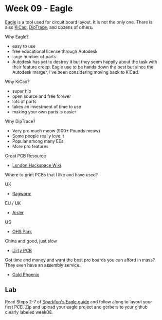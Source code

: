 # Week 09 - Eagle 

[Eagle](https://www.autodesk.co.uk/products/eagle/free-download) is a tool used for circuit board layout. It is not the only one. There is also [KiCad](http://www.kicad-pcb.org/), [DipTrace](https://diptrace.com/), and dozens of others.

Why Eagle? 
* easy to use 
* free educational license through Autodesk 
* large number of parts 
* Autodesk has yet to destroy it but they seem happily about the task with their feature creep. Eagle use to be hands down the best but since the Autodesk merger, I've been considering moving back to KiCad. 

Why KiCad? 

* super hip
* open source and free forever 
* lots of parts
* takes an investment of time to use 
* making your own parts is easier 

Why DipTrace?

* Very pro much meow (900+ Pounds meow) 
* Some people really love it 
* Popular among many EEs
* More pro features 

Great PCB Resource 
* [London Hackspace Wiki](https://wiki.london.hackspace.org.uk/view/Guides/PCB_Fabrication)

Where to print PCBs that I like and have used? 

UK 
* [Ragworm](https://ragworm.eu/)

EU / UK
* [Aisler](https://aisler.net/)

US 
* [OHS Park](https://oshpark.com/)

China and good, just slow 
* [Dirty PCB](https://dirtypcbs.com/store/pcbs)

Got time and money and want the best pro boards you can afford in mass? They even have an assembly service. 
* [Gold Phoenix](https://www.goldphoenixpcb.com/)


## Lab  

Read Steps 2-7 of [Sparkfun's Eagle guide](https://www.sparkfun.com/EAGLE) and follow along to layout your first PCB. Zip and upload your eagle project and gerbers to your github clearly labeled week08. 

